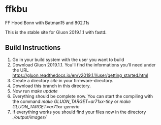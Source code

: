 # ffkbu
FF Hood Bonn with Batman15 and 802.11s


This is the stable site for Gluon 2019.1.1 with fastd.


## Build Instructions

1. Go in your build system with the user you want to build
2. Download Gluon 2019.1.1. You'll find the informations you'll need under the URL https://gluon.readthedocs.io/en/v2019.1.1/user/getting_started.html
3. Create a directory *site* in your firmware-directory.
4. Download this branch in this directory.
5. Now run *make update*
6. Everything should be complete now. You can start the compiling with the command *make GLUON_TARGET=ar71xx-tiny* or *make GLUON_TARGET=ar71xx-generic*
7. If everything works you should find your files now in the directory *./output/images/*
